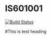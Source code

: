 
# IS601001
[![Build Status](https://travis-ci.org/soham-banerjeee/IS601001.svg?branch=master)](https://travis-ci.org/soham-banerjeee/IS601001)

#This is test heading
